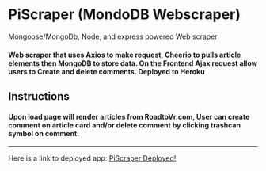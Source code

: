 # PiScraper (MondoDB Webscraper)

Mongoose/MongoDb, Node, and express powered Web scraper

#### Web scraper that uses Axios to make request, Cheerio to pulls article elements then MongoDB to store data. On the Frontend Ajax request allow users to Create and delete comments. Deployed to Heroku

## Instructions

#### Upon load page will render articles from RoadtoVr.com, User can create comment on article card and/or delete comment by clicking trashcan symbol on comment.

---

Here is a link to deployed app: [PiScraper Deployed!](https://glacial-oasis-62240.herokuapp.com/)


